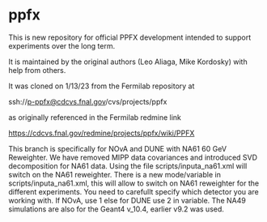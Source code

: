 # ppfx

This is new repository for official PPFX development intended to support experiments over the long term.

It is maintained by the original authors (Leo Aliaga, Mike Kordosky) with help from others.

It was cloned on 1/13/23 from the Fermilab repository at

ssh://p-ppfx@cdcvs.fnal.gov/cvs/projects/ppfx 

as originally referenced in the Fermilab redmine link

https://cdcvs.fnal.gov/redmine/projects/ppfx/wiki/PPFX



This branch is specifically for NOvA and DUNE with NA61 60 GeV Reweighter. We have removed MIPP data covariances and introduced SVD decomposition for NA61 data.
Using the file scripts/inputa_na61.xml will switch on the NA61 reweighter. There is a new mode/variable in scripts/inputa_na61.xml, this will allow to switch on NA61 reweighter for the different experiments.
You need to carefullt specify which detector you are working with. If NOvA, use 1 else for DUNE use 2 in <Exp> variable.
The NA49 simulations are also for the Geant4 v_10.4, earlier v9.2 was used.



